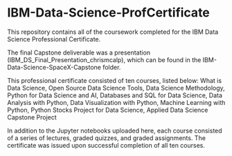 # IBM-Data-Science-ProfCertificate
This repository contains all of the coursework completed for the IBM Data Science Professional Certificate.

The final Capstone deliverable was a presentation (IBM_DS_Final_Presentation_chrismcalp), which can be found in the IBM-Data-Science-SpaceX-Capstone folder.

This professional certificate consisted of ten courses, listed below:
What is Data Science, Open Source Data Science Tools, Data Science Methodology, Python for Data Science and AI, Databases and SQL for Data Science, Data Analysis with Python, Data Visualization with Python, Machine Learning with Python, Python Stocks Project for Data Science, Applied Data Science Capstone Project

In addition to the Jupyter notebooks uploaded here, each course consisted of a series of lectures, graded quizzes, and graded assignments.
The certificate was issued upon successful completion of all ten courses.
